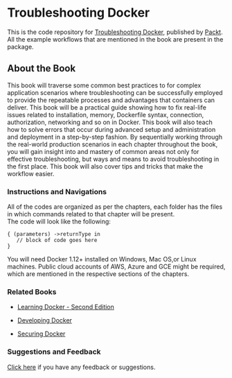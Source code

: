 # Troubleshooting Docker
This is the code repository for [Troubleshooting Docker](https://www.packtpub.com/virtualization-and-cloud/troubleshooting-docker?utm_source=github&utm_medium=repository&utm_campaign=9781783552344), published by [Packt](https://www.packtpub.com/). All the example workflows that are mentioned in the book are present in the package.

## About the Book
This book will traverse some common best practices to for complex application scenarios where troubleshooting can be successfully employed to provide the repeatable processes and advantages that containers can deliver.
This book will be a practical guide showing how to fix real-life issues related to installation, memory, Dockerfile syntax, connection, authorization, networking and so on in Docker. This book will also teach how to solve errors that occur during advanced setup and administration and deployment in a step-by-step fashion. By sequentially working through the real-world production scenarios in each chapter throughout the book, you will gain insight into and mastery of common areas not only for effective troubleshooting, but ways and means to avoid troubleshooting in the first place. This book will also cover tips and tricks that make the workflow easier.

### Instructions and Navigations
All of the codes are organized as per the chapters, each folder has the files in which commands related to that chapter will be present.                   
The code will look like the following:
```
{ (parameters) ->returnType in 
   // block of code goes here 
}
```

You will need Docker 1.12+ installed on Windows, Mac OS,or Linux machines. Public cloud
accounts of AWS, Azure and GCE might be required, which are mentioned in the respective
sections of the chapters.

### Related Books

* [Learning Docker - Second Edition](https://www.packtpub.com/networking-and-servers/learning-docker-second-edition?utm_source=github&utm_medium=repository&utm_campaign=9781786462923)

* [Developing Docker](https://www.packtpub.com/virtualization-and-cloud/developing-docker?utm_source=github&utm_medium=repository&utm_campaign=9781786469908)

* [Securing Docker](https://www.packtpub.com/virtualization-and-cloud/securing-docker?utm_source=github&utm_medium=repository&utm_campaign=9781785888854)

### Suggestions and Feedback
 [Click here](https://docs.google.com/forms/d/e/1FAIpQLSe5qwunkGf6PUvzPirPDtuy1Du5Rlzew23UBp2S-P3wB-GcwQ/viewform) if you have any feedback or suggestions.



